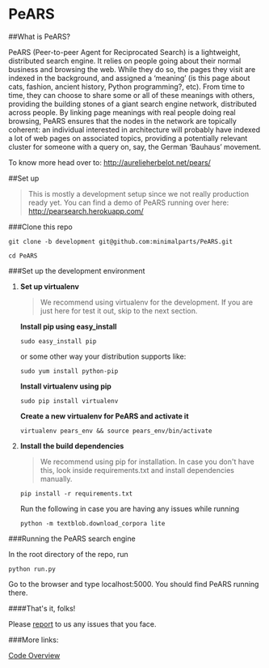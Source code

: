 # PeARS

##What is PeARS?


PeARS (Peer-to-peer Agent for Reciprocated Search) is a lightweight, distributed search engine. It relies on people going about their normal business and browsing the web. While they do so, the pages they visit are indexed in the background, and assigned a ‘meaning’ (is this page about cats, fashion, ancient history, Python programming?, etc). From time to time, they can choose to share some or all of these meanings with others, providing the building stones of a giant search engine network, distributed across people. By linking page meanings with real people doing real browsing, PeARS ensures that the nodes in the network are topically coherent: an individual interested in architecture will probably have indexed a lot of web pages on associated topics, providing a potentially relevant cluster for someone with a query on, say, the German ‘Bauhaus’ movement.


To know more head over to: <a href="http://aurelieherbelot.net/pears/">http://aurelieherbelot.net/pears/</a>

##Set up
>This is mostly a development setup since we not really production ready yet. You can find a demo of PeARS running over here: http://pearsearch.herokuapp.com/

###Clone this repo

`git clone -b development git@github.com:minimalparts/PeARS.git`

`cd PeARS`


###Set up the development environment

1. <b>Set up virtualenv</b>
    >We recommend using virtualenv for the development. If you are just here for test it out, skip to the next section.

    **Install pip using easy_install**

    `sudo easy_install pip`

    or some other way your distribution supports like:

    `sudo yum install python-pip`


    **Install virtualenv using pip**


    `sudo pip install virtualenv`


    **Create a new virtualenv for PeARS and activate it**


    `virtualenv pears_env && source pears_env/bin/activate`


2. <b>Install the build dependencies</b>

    >We recommend using pip for installation. In case you don't have this, look inside requirements.txt and install dependencies manually.

    `pip install -r requirements.txt`

    Run the following in case you are having any issues while running

    `python -m textblob.download_corpora lite`


###Running the PeARS search engine


In the root directory of the repo, run

`python run.py`

Go to the browser and type localhost:5000. You should find PeARS running there.




####That's it, folks!

Please [report](https://github.com/minimalparts/PeARS/issues) to us any issues that you face.


###More links:

[Code Overview](https://github.com/minimalparts/PeARS/wiki/Code-overview)
